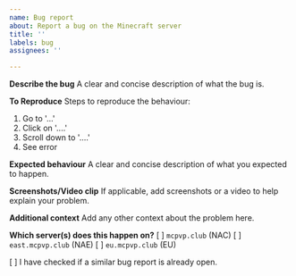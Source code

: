 ```yaml
---
name: Bug report
about: Report a bug on the Minecraft server
title: ''
labels: bug
assignees: ''

---
```


**Describe the bug**
A clear and concise description of what the bug is.

**To Reproduce**
Steps to reproduce the behaviour:
1. Go to '...'
2. Click on '....'
3. Scroll down to '....'
4. See error

**Expected behaviour**
A clear and concise description of what you expected to happen.

**Screenshots/Video clip**
If applicable, add screenshots or a video to help explain your problem.

**Additional context**
Add any other context about the problem here.

**Which server(s) does this happen on?**
[ ] `mcpvp.club` (NAC)
[ ] `east.mcpvp.club` (NAE)
[ ] `eu.mcpvp.club` (EU)

[ ] I have checked if a similar bug report is already open.

